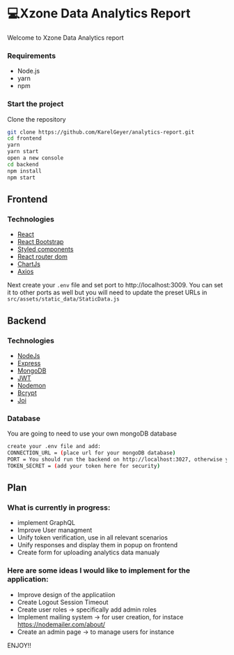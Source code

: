 # 💻Xzone Data Analytics Report

Welcome to Xzone Data Analytics report

### Requirements

- Node.js
- yarn
- npm

### Start the project

Clone the repository

```sh
git clone https://github.com/KarelGeyer/analytics-report.git
cd frontend
yarn
yarn start
open a new console
cd backend
npm install
npm start
```

## Frontend

### Technologies

- [React](https://reactjs.org/)
- [React Bootstrap](https://react-bootstrap.github.io/)
- [Styled components](https://styled-components.com/)
- [React router dom](https://github.com/remix-run/react-router/blob/main/docs/getting-started/tutorial.md)
- [ChartJs](https://www.chartjs.org/)
- [Axios](https://axios-http.com/docs/intro)

Next create your `.env` file and set port to http://localhost:3009.
You can set it to other ports as well but you will need to update the preset URLs in `src/assets/static_data/StaticData.js`

## Backend
### Technologies

- [NodeJs](https://nodejs.org/en/)
- [Express](https://expressjs.com/)
- [MongoDB](https://docs.mongodb.com/manual/)
- [JWT](https://jwt.io/)
- [Nodemon](https://nodemon.io/)
- [Bcrypt](https://github.com/kelektiv/node.bcrypt.js#readme)
- [Joi](https://joi.dev/api/?v=17.4.2#introduction)

### Database

You are going to need to use your own mongoDB database
```sh
create your .env file and add:
CONNECTION_URL = (place url for your mongoDB database)
PORT = You should run the backend on http://localhost:3027, otherwise you are going to have update preset URLs in `src/assets/static_data/StaticData.js`
TOKEN_SECRET = (add your token here for security)
```

## Plan
### What is currently in progress:

- implement GraphQL
- Improve User managment
- Unify token verification, use in all relevant scenarios
- Unify responses and display them in popup on frontend
- Create form for uploading analytics data manualy

### Here are some ideas I would like to implement for the application:

- Improve design of the applicatiion
- Create Logout Session Timeout
- Create user roles -> specifically add admin roles
- Implement mailing system -> for user creation, for instace https://nodemailer.com/about/
- Create an admin page -> to manage users for instance

ENJOY!!
